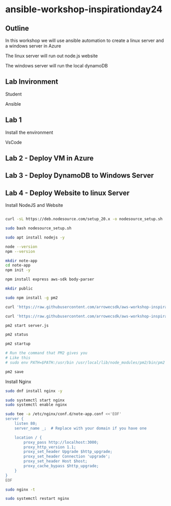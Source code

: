 # ansible-workshop-inspirationday24

## Outline

In this workshop we will use ansible automation to create a linux server and a windows server in Azure

The linux server will run out node.js website

The windows server will run the local dynamoDB

## Lab Invironment

Student

Ansible

## Lab 1

Install the environment

VsCode

## Lab 2 - Deploy VM in Azure

## Lab 3 - Deploy DynamoDB to Windows Server

## Lab 4 - Deploy Website to linux Server

Install NodeJS and Website

```bash

curl -sL https://deb.nodesource.com/setup_20.x -o nodesource_setup.sh

sudo bash nodesource_setup.sh

sudo apt install nodejs -y

node --version
npm --version

mkdir note-app
cd note-app
npm init -y

npm install express aws-sdk body-parser

mkdir public

sudo npm install -g pm2

curl 'https://raw.githubusercontent.com/arrowecsdk/aws-workshop-inspirationday24/refs/heads/main/noteapp/server.js' > server.js

curl 'https://raw.githubusercontent.com/arrowecsdk/aws-workshop-inspirationday24/refs/heads/main/noteapp/public/index.html' > public/index.html

pm2 start server.js

pm2 status

pm2 startup

# Run the command that PM2 gives you
# Like this
# sudo env PATH=$PATH:/usr/bin /usr/local/lib/node_modules/pm2/bin/pm2 startup systemd -u ec2-user --hp /home/ec2-user

pm2 save

```

Install Nginx

```bash
sudo dnf install nginx -y

sudo systemctl start nginx
sudo systemctl enable nginx

sudo tee -a /etc/nginx/conf.d/note-app.conf <<'EOF'
server {
    listen 80;
    server_name _;  # Replace with your domain if you have one

    location / {
        proxy_pass http://localhost:3000;
        proxy_http_version 1.1;
        proxy_set_header Upgrade $http_upgrade;
        proxy_set_header Connection 'upgrade';
        proxy_set_header Host $host;
        proxy_cache_bypass $http_upgrade;
    }
}
EOF

sudo nginx -t

sudo systemctl restart nginx

```
